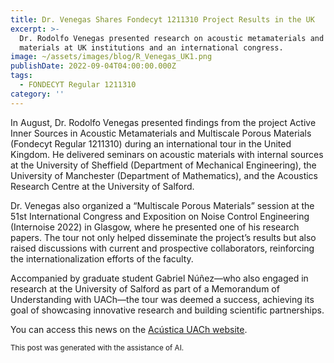 ```yaml
---
title: Dr. Venegas Shares Fondecyt 1211310 Project Results in the UK
excerpt: >-
  Dr. Rodolfo Venegas presented research on acoustic metamaterials and porous
  materials at UK institutions and an international congress.
image: ~/assets/images/blog/R_Venegas_UK1.png
publishDate: 2022-09-04T04:00:00.000Z
tags:
  - FONDECYT Regular 1211310
category: ''
---
```


In August, Dr. Rodolfo Venegas presented findings from the project Active Inner Sources in Acoustic Metamaterials and Multiscale Porous Materials (Fondecyt Regular 1211310) during an international tour in the United Kingdom. He delivered seminars on acoustic materials with internal sources at the University of Sheffield (Department of Mechanical Engineering), the University of Manchester (Department of Mathematics), and the Acoustics Research Centre at the University of Salford.

Dr. Venegas also organized a “Multiscale Porous Materials” session at the 51st International Congress and Exposition on Noise Control Engineering (Internoise 2022) in Glasgow, where he presented one of his research papers. The tour not only helped disseminate the project’s results but also raised discussions with current and prospective collaborators, reinforcing the internationalization efforts of the faculty.

Accompanied by graduate student Gabriel Núñez—who also engaged in research at the University of Salford as part of a Memorandum of Understanding with UACh—the tour was deemed a success, achieving its goal of showcasing innovative research and building scientific partnerships.

You can access this news on the [Acústica UACh website](https://www.acusticauach.cl?p=15517).

<p><small>This post was generated with the assistance of AI.</small></p>
